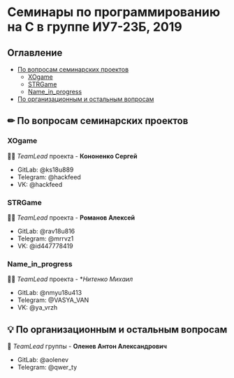 # Семинары по программированию на С в группе ИУ7-23Б, 2019

## Оглавление

* [По вопросам семинарских проектов](#sems)
  * [XOgame](#xo)
  * [STRGame](#STRGame)
  * [Name_in_progress](#rec)
* [По организационным и остальным вопросам](#org)

## ✏ По вопросам семинарских проектов <a name="sems"></a>

### XOgame <a name="xo"></a>

👨‍💻 *TeamLead* проекта - **Кононенко Сергей** 
* GitLab: @ks18u889
* Telegram: @hackfeed
* VK: @hackfeed

### STRGame <a name="str"></a>

👨‍💻 *TeamLead* проекта - **Романов Алексей** 
* GitLab: @rav18u816
* Telegram: @mrrvz1
* VK: @id447778419

### Name_in_progress <a name="rec"></a>

👨‍💻 *TeamLead* проекта - **Нитенко Михаил* 
* GitLab: @nmyu18u413
* Telegram: @VASYA_VAN
* VK: @ya_vrzh

## 💡 По организационным и остальным вопросам <a name="org"></a>


🦌 *TeamLead* группы - **Оленев Антон Александрович**
* GitLab: @aolenev
* Telegram: @qwer_ty